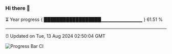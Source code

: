 ### Hi there 👋

⏳ Year progress { ██████████████████▁▁▁▁▁▁▁▁▁▁▁▁ } 61.51 %

---

⏰ Updated on Tue, 13 Aug 2024 02:50:04 GMT

![Progress Bar CI](https://github.com/IshwaranRudhara/GIT-ACTION/workflows/Progress%20Bar%20CI/badge.svg)
